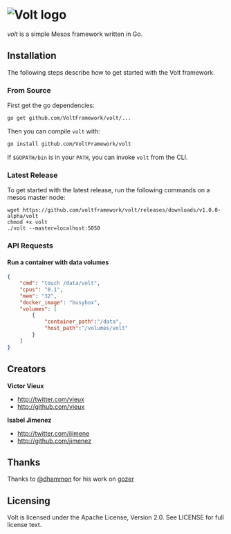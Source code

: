 # ![Volt logo](https://raw.githubusercontent.com/VoltFramework/volt/master/static/img/logo.png)

*volt* is a simple Mesos framework written in Go.

## Installation

The following steps describe how to get started with the Volt framework.

### From Source

First get the go dependencies:

```sh
go get github.com/VoltFramework/volt/...
```

Then you can compile `volt` with:

```sh
go install github.com/VoltFramework/volt
```

If `$GOPATH/bin` is in your `PATH`, you can invoke `volt` from the CLI.

### Latest Release

To get started with the latest release, run the following commands on a mesos
master node:

```
wget https://github.com/voltframework/volt/releases/downloads/v1.0.0-alpha/volt
chmod +x volt
./volt --master=localhost:5050
```

### API Requests

#### Run a container with data volumes
```json
{
    "cmd": "touch /data/volt",
    "cpus": "0.1",
    "mem": "32",
    "docker_image": "busybox",
    "volumes": [
        {
            "container_path":"/data",
            "host_path":"/volumes/volt"
        }
    ]
}
```

## Creators

**Victor Vieux**

- <http://twitter.com/vieux>
- <http://github.com/vieux>

**Isabel Jimenez**

- <http://twitter.com/ijimene>
- <http://github.com/jimenez>

## Thanks

Thanks to [@dhammon](http://github.com/dhammon) for his work on [gozer](http://github.com/twitter/gozer)

## Licensing

Volt is licensed under the Apache License, Version 2.0. See LICENSE for full license text.

